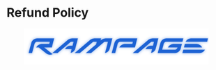 # Refund Policy

<figure><img src="../.gitbook/assets/Brand_Blue.png" alt=""><figcaption></figcaption></figure>
